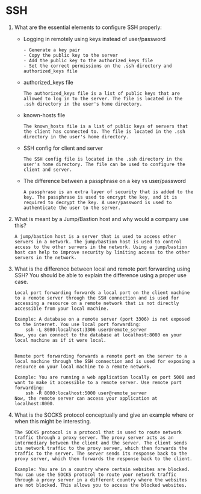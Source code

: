 # SSH

1.  What are the essential elements to configure SSH properly:

    -   Logging in remotely using keys instead of user/password

            - Generate a key pair
            - Copy the public key to the server
            - Add the public key to the authorized_keys file
            - Set the correct permissions on the .ssh directory and authorized_keys file

    -   authorized_keys file

            The authorized_keys file is a list of public keys that are allowed to log in to the server. The file is located in the .ssh directory in the user's home directory.

    -   known-hosts file

            The known_hosts file is a list of public keys of servers that the client has connected to. The file is located in the .ssh directory in the user's home directory.

    -   SSH config for client and server

            The SSH config file is located in the .ssh directory in the user's home directory. The file can be used to configure the client and server.

    -   The difference between a passphrase on a key vs user/password

            A passphrase is an extra layer of security that is added to the key. The passphrase is used to encrypt the key, and it is required to decrypt the key. A user/password is used to authenticate the user to the server.

2.  What is meant by a Jump/Bastion host and why would a company use this?

        A jump/bastion host is a server that is used to access other servers in a network. The jump/bastion host is used to control access to the other servers in the network. Using a jump/bastion host can help to improve security by limiting access to the other servers in the network.

3.  What is the difference between local and remote port forwarding using SSH? You should be able to explain the difference using a proper use case.

        Local port forwarding forwards a local port on the client machine to a remote server through the SSH connection and is used for accessing a resource on a remote network that is not directly accessible from your local machine.

        Example: A database on a remote server (port 3306) is not exposed to the internet. You use local port forwarding:
            ssh -L 8080:localhost:3306 user@remote_server
        Now, you can connect to the database at localhost:8080 on your local machine as if it were local.


        Remote port forwarding forwards a remote port on the server to a local machine through the SSH connection and is used for exposing a resource on your local machine to a remote network.

        Example: You are running a web application locally on port 5000 and want to make it accessible to a remote server. Use remote port forwarding:
            ssh -R 8000:localhost:5000 user@remote_server
        Now, the remote server can access your application at localhost:8000.

4.  What is the SOCKS protocol conceptually and give an example where or when this might be interesting.

        The SOCKS protocol is a protocol that is used to route network traffic through a proxy server. The proxy server acts as an intermediary between the client and the server. The client sends its network traffic to the proxy server, which then forwards the traffic to the server. The server sends its response back to the proxy server, which then forwards the response back to the client.

        Example: You are in a country where certain websites are blocked. You can use the SOCKS protocol to route your network traffic through a proxy server in a different country where the websites are not blocked. This allows you to access the blocked websites.
